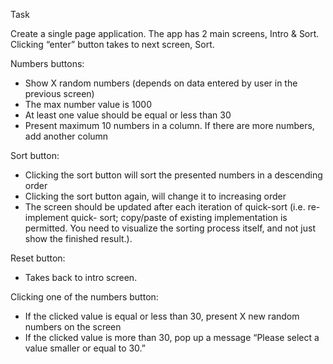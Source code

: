 Task

Create a single page application. 
The app has 2 main screens, Intro &amp; Sort.
Clicking “enter” button takes to next screen, Sort.

Numbers buttons:
* Show X random numbers (depends on data entered by user in the previous screen)
* The max number value is 1000
* At least one value should be equal or less than 30
* Present maximum 10 numbers in a column. If there are more numbers, add another
column

Sort button:
* Clicking the sort button will sort the presented numbers in a descending order
* Clicking the sort button again, will change it to increasing order
* The screen should be updated after each iteration of quick-sort (i.e. re-implement quick-
sort; copy/paste of existing implementation is permitted. You need to visualize the sorting process itself, and not just show the finished result.). 

Reset button:
* Takes back to intro screen.

Clicking one of the numbers button:
* If the clicked value is equal or less than 30, present X new random numbers on the
screen
* If the clicked value is more than 30, pop up a message “Please select a value smaller or
equal to 30.”
